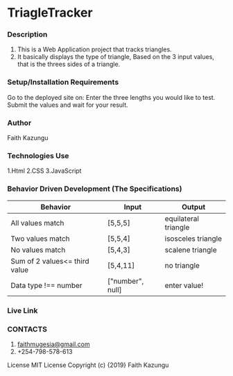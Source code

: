 # TriagleTracker

### Description
1. This is a Web Application project that tracks triangles.
2. It basically displays the type of triangle, Based on the 3 input values, that is the threes sides of a triangle.

### Setup/Installation Requirements
Go to the deployed site on:
Enter the three lengths you would like to test.
Submit the values and wait for your result.

### Author
Faith Kazungu

### Technologies Use
1.Html
2.CSS
3.JavaScript

### Behavior Driven Development (The Specifications)
| Behavior                        |	Input	                        |  Output     
|---------------------------------|-------------------------------|---------------------|
|All values match                 |[5,5,5]	                      |equilateral triangle |
|Two values match	                |[5,5,4]                        |isosceles  triangle  |
|No values match                  |[5,4,3]                        |scalene   triangle   |
|Sum of 2 values<= third value    |[5,4,11]                       |no triangle          |
|Data type !== number	            |["number", null]               |enter value!         |

### Live Link

### CONTACTS
1. faithmugesia@gmail.com
2. +254-798-578-613

License
MIT License Copyright (c) {2019} Faith Kazungu
